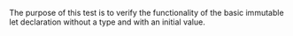 The purpose of this test is to verify the functionality of the basic immutable let declaration without a type and with an initial value.
